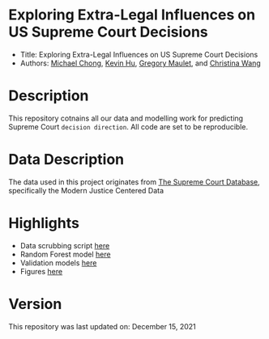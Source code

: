 # Exploring Extra-Legal Influences on US Supreme Court Decisions

* Title: Exploring Extra-Legal Influences on US Supreme Court Decisions
* Authors: [Michael Chong](https://github.com/michael-chong), [Kevin Hu](https://github.com/tkevinhu), [Gregory Maulet](https://github.com/gregmaulet), and [Christina Wang](https://github.com/thechrisssy)

# Description
This repository cotnains all our data and modelling work for predicting Supreme Court `decision direction`. All code are set to be reproducible.

# Data Description
The data used in this project originates from [The Supreme Court Database](http://scdb.wustl.edu/), specifically the Modern Justice Centered Data

# Highlights
* Data scrubbing script [here](https://github.com/michael-chong/supreme-court/blob/main/scripts/data_merge.R)
* Random Forest model [here](https://github.com/michael-chong/supreme-court/blob/main/notebooks/Random%20Forest.ipynb)
* Validation models [here](https://github.com/michael-chong/supreme-court/tree/main/notebooks/validation)
* Figures [here](https://github.com/michael-chong/supreme-court/tree/main/output)

# Version
This repository was last updated on: December 15, 2021
